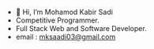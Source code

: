 - 👋 Hi, I’m Mohamod Kabir Sadi
-   Competitive Programmer.
-   Full Stack Web and Software Developer.
-   email : mksaadi03@gmail.com
